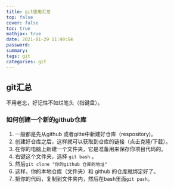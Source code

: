 ```yaml
---
title: git使用汇总
top: false
cover: false
toc: true
mathjax: true
date: 2021-01-29 11:49:54
password:
summary:
tags: git
categories: git
---
```


## git汇总

不用老忘，好记性不如烂笔头（指键盘）。

### 如何创建一个新的github仓库

1. 一般都是先从github 或者gitte中新建好仓库（respository)。
2. 创建好仓库之后，这样就可以获取到仓库的链接（点击克隆/下载）。
3. 在你的电脑上新建一个文件夹，它是准备用来保存你项目代码的。
4. 右键这个文件夹，选择 `git bash` 。
5. 然后`git clone "你的github 仓库的地址"`
6. 这样，你的本地仓库（文件夹）和 github 的仓库就绑定好了。
7. 把你的代码，复制到文件夹内，然后在bash里面`git push`。